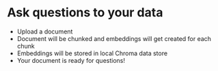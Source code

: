 # Ask questions to your data

- Upload a document
- Document will be chunked and embeddings will get created for each chunk
- Embeddings will be stored in local Chroma data store
- Your document is ready for questions!
